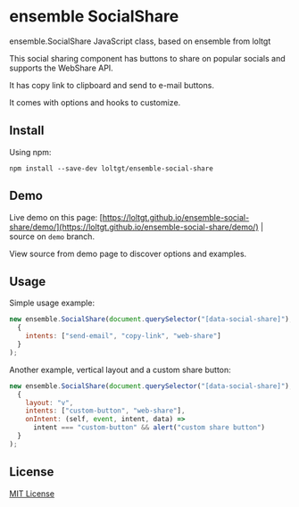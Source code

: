 # ensemble SocialShare

ensemble.SocialShare JavaScript class, based on ensemble from loltgt

This social sharing component has buttons to share on popular socials and supports the WebShare API.

It has copy link to clipboard and send to e-mail buttons.

It comes with options and hooks to customize.


## Install

Using npm:
```shell
npm install --save-dev loltgt/ensemble-social-share
```

## Demo

Live demo on this page: [https://loltgt.github.io/ensemble-social-share/demo/](https://loltgt.github.io/ensemble-social-share/demo/) | source on `demo` branch.

View source from demo page to discover options and examples.


## Usage

Simple usage example:
```javascript
new ensemble.SocialShare(document.querySelector("[data-social-share]"),
  {
    intents: ["send-email", "copy-link", "web-share"]
  }
);
```

Another example, vertical layout and a custom share button:
```javascript
new ensemble.SocialShare(document.querySelector("[data-social-share]"),
  {
    layout: "v",
    intents: ["custom-button", "web-share"],
    onIntent: (self, event, intent, data) =>
      intent === "custom-button" && alert("custom share button")
  }
);
```

## License

[MIT License](LICENSE)
